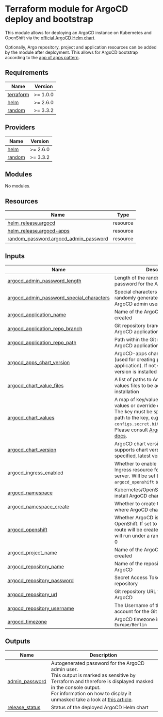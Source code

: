 # Terraform module for ArgoCD deploy and bootstrap

This module allows for deploying an ArgoCD instance on Kubernetes and OpenShift via the [official ArgoCD Helm chart](https://github.com/argoproj/argo-helm).

Optionally, Argo repository, project and application resources can be added by the module after deployment. This allows for ArgoCD bootstrap according to the [app of apps pattern](https://argo-cd.readthedocs.io/en/stable/operator-manual/cluster-bootstrapping/).

## Requirements

| Name | Version |
|------|---------|
| <a name="requirement_terraform"></a> [terraform](#requirement\_terraform) | >= 1.0.0 |
| <a name="requirement_helm"></a> [helm](#requirement\_helm) | >= 2.6.0 |
| <a name="requirement_random"></a> [random](#requirement\_random) | >= 3.3.2 |

## Providers

| Name | Version |
|------|---------|
| <a name="provider_helm"></a> [helm](#provider\_helm) | >= 2.6.0 |
| <a name="provider_random"></a> [random](#provider\_random) | >= 3.3.2 |

## Modules

No modules.

## Resources

| Name | Type |
|------|------|
| [helm_release.argocd](https://registry.terraform.io/providers/hashicorp/helm/latest/docs/resources/release) | resource |
| [helm_release.argocd-apps](https://registry.terraform.io/providers/hashicorp/helm/latest/docs/resources/release) | resource |
| [random_password.argocd_admin_password](https://registry.terraform.io/providers/hashicorp/random/latest/docs/resources/password) | resource |

## Inputs

| Name | Description | Type | Default | Required |
|------|-------------|------|---------|:--------:|
| <a name="input_argocd_admin_password_length"></a> [argocd\_admin\_password\_length](#input\_argocd\_admin\_password\_length) | Length of the randomly generated password for the ArgoCD admin user | `number` | `12` | no |
| <a name="input_argocd_admin_password_special_characters"></a> [argocd\_admin\_password\_special\_characters](#input\_argocd\_admin\_password\_special\_characters) | Special characters to use for the randomly generated password for the ArgoCD admin user | `string` | `"_%@!"` | no |
| <a name="input_argocd_application_name"></a> [argocd\_application\_name](#input\_argocd\_application\_name) | Name of the ArgoCD application to be created | `string` | `null` | no |
| <a name="input_argocd_application_repo_branch"></a> [argocd\_application\_repo\_branch](#input\_argocd\_application\_repo\_branch) | Git repository branch where the ArgoCD application manifests reside | `string` | `"main"` | no |
| <a name="input_argocd_application_repo_path"></a> [argocd\_application\_repo\_path](#input\_argocd\_application\_repo\_path) | Path within the Git repository where the ArgoCD application manifests reside | `string` | `""` | no |
| <a name="input_argocd_apps_chart_version"></a> [argocd\_apps\_chart\_version](#input\_argocd\_apps\_chart\_version) | ArgoCD-apps chart version to install (used for creating project and application). If not specified, latest version is installed | `string` | `null` | no |
| <a name="input_argocd_chart_value_files"></a> [argocd\_chart\_value\_files](#input\_argocd\_chart\_value\_files) | A list of paths to ArgoCD Helm chart values files to be added to the ArgoCD installation | `list(string)` | `[]` | no |
| <a name="input_argocd_chart_values"></a> [argocd\_chart\_values](#input\_argocd\_chart\_values) | A map of key/value to set ArgoCD chart values or override defaults.<br>The key must be specified as the full path to the key, e.g: `configs.secret.bitbucketServerSecret`. <br>Please consult [ArgoCD Helm chart docs](https://github.com/argoproj/argo-helm/tree/main/charts/argo-cd). | `map(string)` | `{}` | no |
| <a name="input_argocd_chart_version"></a> [argocd\_chart\_version](#input\_argocd\_chart\_version) | ArgoCD chart version to install. Module supports chart versions >= 5.0.0. If not specified, latest version is installed | `string` | `null` | no |
| <a name="input_argocd_ingress_enabled"></a> [argocd\_ingress\_enabled](#input\_argocd\_ingress\_enabled) | Whether to enable a Kubernetes Ingress resource for the ArgoCD server. Will be set to `false` if `argocd_openshift` set to `true` | `bool` | `false` | no |
| <a name="input_argocd_namespace"></a> [argocd\_namespace](#input\_argocd\_namespace) | Kubernetes/OpenShift namespace to install ArgoCD chart to | `string` | `"argocd"` | no |
| <a name="input_argocd_namespace_create"></a> [argocd\_namespace\_create](#input\_argocd\_namespace\_create) | Whether to create the namespace where ArgoCD chart will be installed | `bool` | `true` | no |
| <a name="input_argocd_openshift"></a> [argocd\_openshift](#input\_argocd\_openshift) | Whether ArgoCD is deployed on OpenShift. If set to `true`, OpenShift route will be created and repo server will run under a random UID instead of 0 | `bool` | `false` | no |
| <a name="input_argocd_project_name"></a> [argocd\_project\_name](#input\_argocd\_project\_name) | Name of the ArgoCD project to be created | `string` | `null` | no |
| <a name="input_argocd_repository_name"></a> [argocd\_repository\_name](#input\_argocd\_repository\_name) | Name of the repository to be added to ArgoCD | `string` | `null` | no |
| <a name="input_argocd_repository_password"></a> [argocd\_repository\_password](#input\_argocd\_repository\_password) | Secret Access Token for the Git repository | `string` | `null` | no |
| <a name="input_argocd_repository_url"></a> [argocd\_repository\_url](#input\_argocd\_repository\_url) | Git repository URL to be added to ArgoCD | `string` | `null` | no |
| <a name="input_argocd_repository_username"></a> [argocd\_repository\_username](#input\_argocd\_repository\_username) | The Username of the User/Service account for the Git repository | `string` | `null` | no |
| <a name="input_argocd_timezone"></a> [argocd\_timezone](#input\_argocd\_timezone) | ArgoCD timezone in TZ format, eg. `Europe/Berlin` | `string` | `"Europe/Berlin"` | no |

## Outputs

| Name | Description |
|------|-------------|
| <a name="output_admin_password"></a> [admin\_password](#output\_admin\_password) | Autogenerated password for the ArgoCD admin user.<br>This output is marked as sensitive by Terraform and therefore is displayed masked in the console output.<br>For information on how to display it unmasked take a look at [this article](https://support.hashicorp.com/hc/en-us/articles/5175257151891-How-to-output-sensitive-data-with-Terraform). |
| <a name="output_release_status"></a> [release\_status](#output\_release\_status) | Status of the deployed ArgoCD Helm chart |
